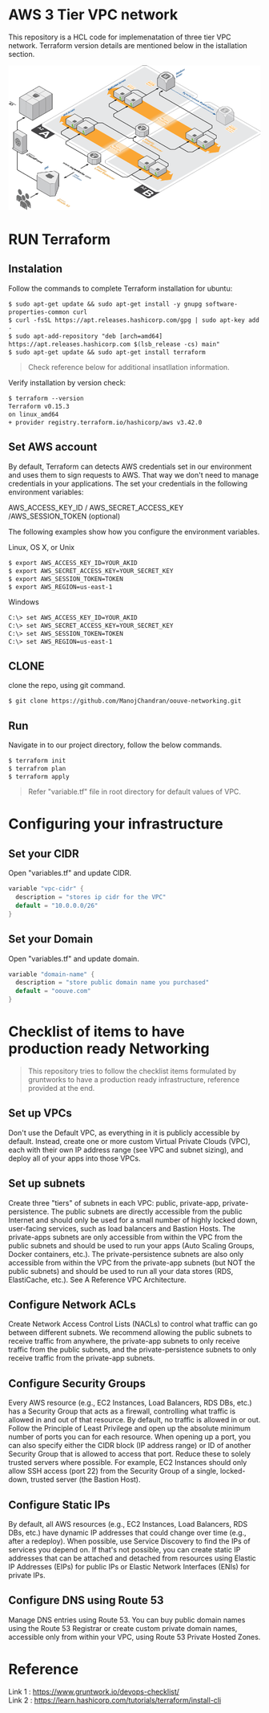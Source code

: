 # AWS 3 Tier VPC network

This repository is a HCL code for implemenatation of three tier VPC network. Terraform version details are mentioned below in the istallation section.

![Design](./images/Architecture_layout.png?raw=true "Title")</br>


# RUN Terraform

## Instalation  

Follow the commands to complete Terraform installation for ubuntu:
```
$ sudo apt-get update && sudo apt-get install -y gnupg software-properties-common curl
$ curl -fsSL https://apt.releases.hashicorp.com/gpg | sudo apt-key add -
$ sudo apt-add-repository "deb [arch=amd64] https://apt.releases.hashicorp.com $(lsb_release -cs) main"
$ sudo apt-get update && sudo apt-get install terraform
```
> Check reference below for additional insatllation information.

Verify installation by version check: 

```
$ terraform --version
Terraform v0.15.3
on linux_amd64
+ provider registry.terraform.io/hashicorp/aws v3.42.0
```

## Set AWS account

By default, Terraform can detects AWS credentials set in our environment and uses them to sign requests to AWS. That way we don't need to manage credentials in your applications. The set your credentials in the following environment variables:

AWS_ACCESS_KEY_ID / AWS_SECRET_ACCESS_KEY /AWS_SESSION_TOKEN (optional)

The following examples show how you configure the environment variables.

Linux, OS X, or Unix

```
$ export AWS_ACCESS_KEY_ID=YOUR_AKID
$ export AWS_SECRET_ACCESS_KEY=YOUR_SECRET_KEY
$ export AWS_SESSION_TOKEN=TOKEN
$ export AWS_REGION=us-east-1
```

Windows

```
C:\> set AWS_ACCESS_KEY_ID=YOUR_AKID
C:\> set AWS_SECRET_ACCESS_KEY=YOUR_SECRET_KEY
C:\> set AWS_SESSION_TOKEN=TOKEN
C:\> set AWS_REGION=us-east-1
```
## CLONE 

clone the repo, using git command.
```
$ git clone https://github.com/ManojChandran/oouve-networking.git
```

## Run
Navigate in to our project directory, follow the below commands.
```
$ terraform init
$ terrafrom plan 
$ terraform apply
```
> Refer "variable.tf" file in root directory for default values of VPC.

# Configuring your infrastructure

## Set your CIDR

Open "variables.tf" and update CIDR.
```go
variable "vpc-cidr" {
  description = "stores ip cidr for the VPC"
  default = "10.0.0.0/26"
}
```
## Set your Domain

Open "variables.tf" and update domain.
```go
variable "domain-name" {
  description = "store public domain name you purchased"
  default = "oouve.com"
}
```

# Checklist of items to have production ready Networking

> This repository tries to follow the checklist items formulated by gruntworks to have a production ready infrastructure, reference provided at the end.

## Set up VPCs
Don't use the Default VPC, as everything in it is publicly accessible by default. Instead, create one or more custom Virtual Private Clouds (VPC), each with their own IP address range (see VPC and subnet sizing), and deploy all of your apps into those VPCs.

## Set up subnets
Create three "tiers" of subnets in each VPC: public, private-app, private-persistence. The public subnets are directly accessible from the public Internet and should only be used for a small number of highly locked down, user-facing services, such as load balancers and Bastion Hosts. The private-apps subnets are only accessible from within the VPC from the public subnets and should be used to run your apps (Auto Scaling Groups, Docker containers, etc.). The private-persistence subnets are also only accessible from within the VPC from the private-app subnets (but NOT the public subnets) and should be used to run all your data stores (RDS, ElastiCache, etc.). See A Reference VPC Architecture.

## Configure Network ACLs
Create Network Access Control Lists (NACLs) to control what traffic can go between different subnets. We recommend allowing the public subnets to receive traffic from anywhere, the private-app subnets to only receive traffic from the public subnets, and the private-persistence subnets to only receive traffic from the private-app subnets.

## Configure Security Groups
Every AWS resource (e.g., EC2 Instances, Load Balancers, RDS DBs, etc.) has a Security Group that acts as a firewall, controlling what traffic is allowed in and out of that resource. By default, no traffic is allowed in or out. Follow the Principle of Least Privilege and open up the absolute minimum number of ports you can for each resource. When opening up a port, you can also specify either the CIDR block (IP address range) or ID of another Security Group that is allowed to access that port. Reduce these to solely trusted servers where possible. For example, EC2 Instances should only allow SSH access (port 22) from the Security Group of a single, locked-down, trusted server (the Bastion Host).

## Configure Static IPs
By default, all AWS resources (e.g., EC2 Instances, Load Balancers, RDS DBs, etc.) have dynamic IP addresses that could change over time (e.g., after a redeploy). When possible, use Service Discovery to find the IPs of services you depend on. If that's not possible, you can create static IP addresses that can be attached and detached from resources using Elastic IP Addresses (EIPs) for public IPs or Elastic Network Interfaces (ENIs) for private IPs.

## Configure DNS using Route 53
Manage DNS entries using Route 53. You can buy public domain names using the Route 53 Registrar or create custom private domain names, accessible only from within your VPC, using Route 53 Private Hosted Zones.

# Reference

Link 1 : https://www.gruntwork.io/devops-checklist/</br>
Link 2 : https://learn.hashicorp.com/tutorials/terraform/install-cli</br>
